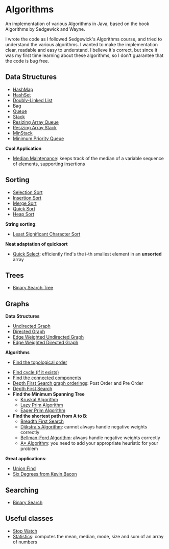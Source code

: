 Algorithms
==========

An implementation of various Algorithms in Java, based on the book Algorithms by Sedgewick and Wayne.

I wrote the code as I followed Sedgewick's Algorithms course, and tried to understand the various algorithms. I wanted to make the implementation clear, readable and easy to understand. I believe it's correct, but since it was my first time learning about these algorithms, so I don't guarantee that the code is bug free.

## Data Structures

* [HashMap](https://github.com/bonaert/Algorithms/blob/master/Algorithm/Algorithms/DataStructure/HashMap.java)
* [HashSet](https://github.com/bonaert/Algorithms/blob/master/Algorithm/Algorithms/DataStructure/HashSet.java)
* [Doubly-Linked List](https://github.com/bonaert/Algorithms/blob/master/Algorithm/Algorithms/DataStructure/DoublyLinkedList.java)
* [Bag](https://github.com/bonaert/Algorithms/blob/master/Algorithm/Algorithms/DataStructure/Bag.java)
* [Queue](https://github.com/bonaert/Algorithms/blob/master/Algorithm/Algorithms/DataStructure/Queue.java)
* [Stack](https://github.com/bonaert/Algorithms/blob/master/Algorithm/Algorithms/DataStructure/Stack.java)
* [Resizing Array Queue](https://github.com/bonaert/Algorithms/blob/master/Algorithm/Algorithms/DataStructure/ResizingArrayQueue.java)
* [Resizing Array Stack](https://github.com/bonaert/Algorithms/blob/master/Algorithm/Algorithms/DataStructure/ResizingArrayStack.java)
* [MinStack](https://github.com/bonaert/Algorithms/blob/master/Algorithm/Algorithms/DataStructure/MinStack.java)
* [Minimum Priority Queue](https://github.com/bonaert/Algorithms/blob/master/Algorithm/Algorithms/DataStructure/MinimumPriorityQueue.java)

**Cool Application**

- [Median Maintenance](https://github.com/bonaert/Algorithms/blob/master/Algorithm/Algorithms/MedianMaintenance.java): keeps track of the median of a variable sequence of elements, supporting insertions

## Sorting

* [Selection Sort](https://github.com/bonaert/Algorithms/blob/master/Algorithm/Algorithms/Sort/Selection.java)
* [Insertion Sort](https://github.com/bonaert/Algorithms/blob/master/Algorithm/Algorithms/Sort/Insertion.java)
* [Merge Sort](https://github.com/bonaert/Algorithms/blob/master/Algorithm/Algorithms/Sort/MergeSort.java)
* [Quick Sort](https://github.com/bonaert/Algorithms/blob/master/Algorithm/Algorithms/Sort/QuickSort.java)
* [Heap Sort](https://github.com/bonaert/Algorithms/blob/master/Algorithm/Algorithms/Sort/HeapSort.java)

**String sorting**:
* [Least Significant Character Sort](https://github.com/bonaert/Algorithms/blob/master/Algorithm/Algorithms/Sort/LeastSignificantCharacterSort.java)

**Neat adaptation of quicksort**
* [Quick Select](https://github.com/bonaert/Algorithms/blob/master/Algorithm/Algorithms/QuickSelect.java): efficiently find's the i-th smallest element in an **unsorted** array

## Trees

* [Binary Search Tree](https://github.com/bonaert/Algorithms/blob/master/Algorithm/Algorithms/Trees/BinarySearchTree.java)

## Graphs

**Data Structures**

* [Undirected Graph](https://github.com/bonaert/Algorithms/blob/master/Algorithm/Algorithms/Graphs/UndirectedGraph.java)
* [Directed Graph](https://github.com/bonaert/Algorithms/blob/master/Algorithm/Algorithms/Graphs/DirectedGraph.java)
* [Edge Weighted Undirected Graph](https://github.com/bonaert/Algorithms/blob/master/Algorithm/Algorithms/Graphs/EdgeWeightedUndirectedGraph.java)
* [Edge Weighted Directed Graph](https://github.com/bonaert/Algorithms/blob/master/Algorithm/Algorithms/Graphs/EdgeWeightedDirectedGraph.java)

**Algorithms**

* [Find the topological order](https://github.com/bonaert/Algorithms/blob/master/Algorithm/Algorithms/Graphs/TopologicalOrder.java)
- [Find cycle (if it exists)](https://github.com/bonaert/Algorithms/blob/master/Algorithm/Algorithms/Graphs/GraphCycle.java)
- [Find the connected components](https://github.com/bonaert/Algorithms/blob/master/Algorithm/Algorithms/Graphs/ConnectedComponents.java)
- [Depth First Search graph orderings](https://github.com/bonaert/Algorithms/blob/master/Algorithm/Algorithms/Graphs/DepthFirstSearchOrder.java): Post Order and Pre Order
- [Depth First Search](https://github.com/bonaert/Algorithms/blob/master/Algorithm/Algorithms/Graphs/DepthFirstSearch.java) 
- **Find the Minimum Spanning Tree**
  - [Kruskal Algorithm](https://github.com/bonaert/Algorithms/blob/master/Algorithm/Algorithms/Graphs/KruskalMinimumSpanningTree.java)
  - [Lazy Prim Algorithm](https://github.com/bonaert/Algorithms/blob/master/Algorithm/Algorithms/Graphs/LazyPrimMinimumSpanningTree.java)
  - [Eager Prim Algorithm](https://github.com/bonaert/Algorithms/blob/master/Algorithm/Algorithms/Graphs/EagerPrimMinimumSpanningTree.java)
- **Find the shortest path from A to B**:
  - [Breadth First Search](https://github.com/bonaert/Algorithms/blob/master/Algorithm/Algorithms/Graphs/BreadthFirstSearch.java)
  - [Dijkstra's Algorithm](https://github.com/bonaert/Algorithms/blob/master/Algorithm/Algorithms/Graphs/DijkstraShortestPath.java): cannot always handle negative weights correctly
  - [Bellman-Ford Algorithm](https://github.com/bonaert/Algorithms/blob/master/Algorithm/Algorithms/Graphs/BellmanFordShortestPath.java): always handle negative weights correctly
  - [A* Algorithm](https://github.com/bonaert/Algorithms/blob/master/Algorithm/Algorithms/Graphs/AStar.java): you need to add your appropriate heuristic for your problem
  

**Great applications**:

- [Union Find](https://github.com/bonaert/Algorithms/blob/master/Algorithm/Algorithms/Graphs/UnionFind.java)
- [Six Degrees from Kevin Bacon](https://github.com/bonaert/Algorithms/blob/master/Algorithm/Algorithms/Examples/SixDegreesKevinBacon.java)


## Searching

* [Binary Search](https://github.com/bonaert/Algorithms/blob/master/Algorithm/Algorithms/Trees/BinarySearch.java)

## Useful classes

* [Stop Watch](https://github.com/bonaert/Algorithms/blob/master/Algorithm/Algorithms/Extra/Stopwatch.java)
* [Statistics](https://github.com/bonaert/Algorithms/blob/master/Algorithm/Algorithms/Extra/Statistics.java): computes the mean, median, mode, size and sum of an array of numbers
